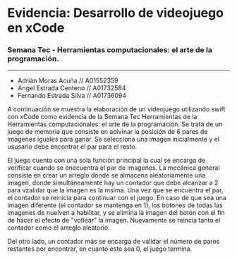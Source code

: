 # Evidencia: Desarrollo de videojuego en xCode
### Semana Tec - Herramientas computacionales: el arte de la programación.
***
- Adrián Moras Acuña // A01552359
- Angel Estrada Centeno // A01732584
- Fernando Estrada Silva // A01736094

  
A continuación se muestra la elaboración de un videojuego utilizando swift con xCode como evidencia de la Semana Tec Herramientas de la Herramientas computacionales: el arte de la programación. 
Se trata de un juego de memoria que consiste en adivinar la posición de 6 pares de imagenes iguales para ganar. Se selecciona una imagen inicialmente y el ususario debe encontrar el par para el resto. 

El juego cuenta con una sola función principal la cual se encarga de verificar cuando se enecuentra el par de imagenes. La mecánica general consiste en crear un arreglo donde se almacena aleatoriamente una imagen, donde simultáneamente hay un contador que debe alcanzar a 2 para vzalidar que la imagen es la msima. Una vez que se encuentra el par, el contador se reinicia para continuar con el juego. En caso de que sea una imagen diferente (el contador se mantenga en 1), los botones de todas las imagenes de nuelven a habilitar, y se elimina la imagen del botón con el fin de hacer el efecto de "voltear" la imagen. Nuevamente se reincia tanto el contador como el arreglo aleatorio. 

Del otro lado, un contador más se encarga de validar el número de pares restantes por encontrar, en cuanto este sea 0, el juego termina. 






